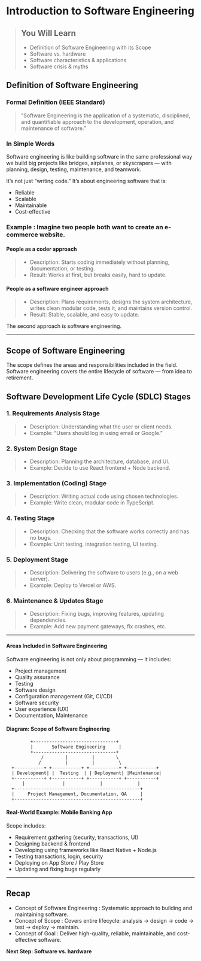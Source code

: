 # Introduction to Software Engineering

> ## You Will Learn
> - Definition of Software Engineering with its Scope  
> - Software vs. hardware
> - Software characteristics & applications
> - Software crisis & myths


## Definition of Software Engineering

### Formal Definition (IEEE Standard)
> “Software Engineering is the application of a systematic, disciplined, and quantifiable approach to the development, operation, and maintenance of software.”

### In Simple Words
Software engineering is like building software in the same professional way we build big projects like bridges, airplanes, or skyscrapers — with planning, design, testing, maintenance, and teamwork.

It’s not just “writing code.”
It’s about engineering software that is:

- Reliable
- Scalable
- Maintainable
- Cost-effective

### Example : Imagine two people both want to create an e-commerce website.

#### People as a coder approach
>  - Description: Starts coding immediately without planning, documentation, or testing.
>  - Result: Works at first, but breaks easily, hard to update.

#### People as a software engineer approach
>  - Description: Plans requirements, designs the system architecture, writes clean modular code, tests it, and maintains version control.
>  - Result: Stable, scalable, and easy to update.

The second approach is software engineering.

---

## Scope of Software Engineering

The scope defines the areas and responsibilities included in the field.
Software engineering covers the entire lifecycle of software — from idea to retirement.

## Software Development Life Cycle (SDLC) Stages

### 1. Requirements Analysis Stage
> - Description: Understanding what the user or client needs. 
> - Example: “Users should log in using email or Google.”

### 2. System Design Stage
> - Description: Planning the architecture, database, and UI. 
> - Example: Decide to use React frontend + Node backend.

### 3. Implementation (Coding) Stage 
> - Description: Writing actual code using chosen technologies. 
> - Example: Write clean, modular code in TypeScript.

### 4. Testing Stage 
> - Description: Checking that the software works correctly and has no bugs. 
> - Example: Unit testing, integration testing, UI testing.

### 5. Deployment Stage 
> - Description: Delivering the software to users (e.g., on a web server). 
> - Example: Deploy to Vercel or AWS.

### 6. Maintenance & Updates Stage 
> - Description: Fixing bugs, improving features, updating dependencies. 
> - Example: Add new payment gateways, fix crashes, etc.

---

#### Areas Included in Software Engineering
Software engineering is not only about programming — it includes:

- Project management
- Quality assurance
- Testing
- Software design
- Configuration management (Git, CI/CD)
- Software security
- User experience (UX)
- Documentation, Maintenance

#### Diagram: Scope of Software Engineering

             +-------------------------------+
             |       Software Engineering     |
             +-------------------------------+
                 /        |         |        \
                /         |         |         \
      +-----------+ +-----------+ +-----------+ +-----------+
      | Development| |  Testing  | | Deployment| |Maintenance|
      +-----------+ +-----------+ +-----------+ +-----------+
          |              |             |             |
      +-----------------------------------------------+
      |     Project Management, Documentation, QA     |
      +-----------------------------------------------+

#### Real-World Example: Mobile Banking App

Scope includes:
- Requirement gathering (security, transactions, UI)
- Designing backend & frontend
- Developing using frameworks like React Native + Node.js
- Testing transactions, login, security
- Deploying on App Store / Play Store
- Updating and fixing bugs regularly

---

## Recap
- Concept of Software Engineering : Systematic approach to building and maintaining software.
- Concept of Scope : Covers entire lifecycle: analysis → design → code → test → deploy → maintain.
- Concept of Goal : Deliver high-quality, reliable, maintainable, and cost-effective software.

__Next Step: Software vs. hardware__

